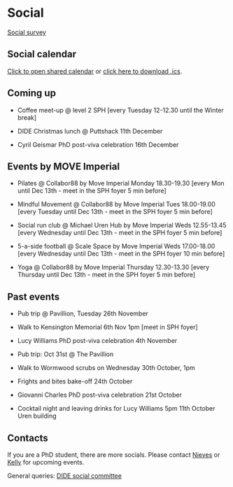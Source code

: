 # Social

[Social survey](https://forms.gle/KC9pEdhDQK7KJWRn9)

## Social calendar

[Click to open shared calendar](https://outlook.office365.com/owa/calendar/d3495141dd604a45b1a70bcec775574c@imperial.ac.uk/96f193142b4a41d9a6e4946634663c5817212224041536648077/calendar.html) or [click here to download .ics](https://outlook.office365.com/owa/calendar/d3495141dd604a45b1a70bcec775574c@imperial.ac.uk/96f193142b4a41d9a6e4946634663c5817212224041536648077/calendar.ics).

## Coming up

* Coffee meet-up @ level 2 SPH [every Tuesday 12-12.30 until the Winter break]

* DIDE Christmas lunch @ Puttshack 11th December
  
* Cyril Geismar PhD post-viva celebration 16th December

## Events by MOVE Imperial

* Pilates @ Collabor88 by Move Imperial Monday 18.30-19.30 [every Mon until Dec 13th - meet in the SPH foyer 5 min before]

* Mindful Movement @ Collabor88 by Move Imperial Tues 18.00-19.00 [every Tuesday until Dec 13th - meet in the SPH foyer 5 min before]

* Social run club @ Michael Uren Hub by Move Imperial Weds 12.55-13.45 [every Wednesday until Dec 13th - meet in the SPH foyer 5 min before]

* 5-a-side football @ Scale Space by Move Imperial Weds 17.00-18.00 [every Wednesday until Dec 13th - meet in the SPH foyer 10 min before]

* Yoga @ Collabor88 by Move Imperial Thursday 12.30-13.30 [every Thursday until Dec 13th - meet in the SPH foyer 5 min before]


## Past events

* Pub trip @ Pavillion, Tuesday 26th November

* Walk to Kensington Memorial 6th Nov 1pm [meet in SPH foyer]

* Lucy Williams PhD post-viva celebration 4th November

* Pub trip: Oct 31st @ The Pavillion

* Walk to Wormwood scrubs on Wednesday 30th October, 1pm

* Frights and bites bake-off 24th October

* Giovanni Charles PhD post-viva celebration 21st October

* Cocktail night and leaving drinks for Lucy Williams
  5pm 11th October Uren building

## Contacts

If you are a PhD student, there are more socials. Please contact [Nieves](mailto:n.derqui-fernandez@imperial.ac.uk) or [Kelly](mailto:k.mccain22@imperial.ac.uk) for upcoming events.

General queries: [DIDE social committee](mailto:dide-social@imperial.ac.uk)

